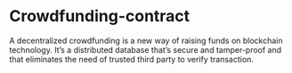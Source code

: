 # Crowdfunding-contract
A decentralized crowdfunding is a new way of raising funds on blockchain  technology. It’s a distributed database that’s secure and tamper-proof and  that eliminates the need of trusted third party to verify transaction.
